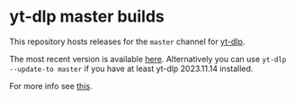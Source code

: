 # yt-dlp master builds

This repository hosts releases for the `master` channel for [yt-dlp](https://github.com/yt-dlp/yt-dlp).

The most recent version is available [here](https://github.com/yt-dlp/yt-dlp-master-builds/releases/latest).
Alternatively you can use `yt-dlp --update-to master` if you have at least yt-dlp 2023.11.14 installed.

For more info see [this](https://github.com/yt-dlp/yt-dlp#update-channels).

